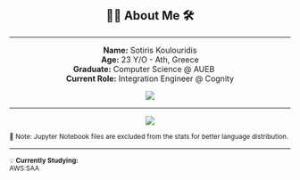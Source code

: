 <h2 align="center">👨‍💻 About Me 🛠️ </h2>

---
<p align="center">
  <strong>Name:</strong> Sotiris Koulouridis <br>
  <strong>Age:</strong> 23 Y/O - Ath, Greece <br>
  <strong>Graduate:</strong> Computer Science @ AUEB&nbsp;
  <a href="https://www.dept.aueb.gr/cs" target="_blank">
    <img src="https://img.shields.io/badge/Computer%20Science-AUEB-cc0000?style=flat-square&logoColor=white" style="vertical-align: middle; height: 14px;" />
  </a><br>
  <strong>Current Role:</strong> Integration Engineer @ Cognity
</p>



<p align="center">
  <a href="https://www.linkedin.com/in/sotiriskoulouridis-2129a9334" target="_blank">
    <img src="https://img.shields.io/badge/LinkedIn-Connect-blue?style=for-the-badge&logo=linkedin&logoColor=white" />
  </a>
</p>

---

<p align="center">
  <img src="https://github-readme-stats.vercel.app/api/top-langs/?username=koulsotiris&langs_count=8&layout=compact&theme=dark&hide=Jupyter%20Notebook" />
</p>

<sub>📌 Note: Jupyter Notebook files are excluded from the stats for better language distribution.</sub>

---

<sub>
💡 <strong>Currently Studying:</strong><br>
AWS:SAA <br>
</sub>



  

